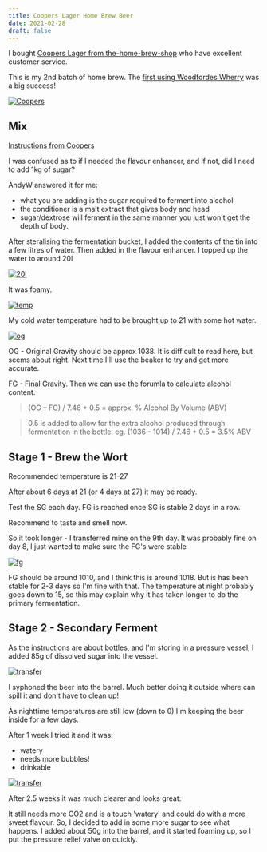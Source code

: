 ```yaml
---
title: Coopers Lager Home Brew Beer 
date: 2021-02-28
draft: false
---
```


I bought [Coopers Lager from the-home-brew-shop](https://www.the-home-brew-shop.co.uk/acatalog/Coopers_40_pint_Lager_Beer_Kit.html) who have excellent customer service.

This is my 2nd batch of home brew. The [first using Woodfordes Wherry](/2021/01/24/how-to-get-started-home-brewing-beer-woodfordes-wherry/) was a big success!

[![Coopers](/images/2021-02-28/coopers.jpg "Coopers")](/images/2021-02-28/coopers.jpg)

## Mix 

[Instructions from Coopers](https://beer101.diybeer.com/instructions/international-series)

I was confused as to if I needed the flavour enhancer, and if not, did I need to add 1kg of sugar?

AndyW answered it for me:

- what you are adding is the sugar required to ferment into alcohol
- the conditioner is a malt extract that gives body and head
- sugar/dextrose will ferment in the same manner you just won't get the depth of body.


After steralising the fermentation bucket, I added the contents of the tin into a few litres of water. Then added in the flavour enhancer. I topped up the water to around 20l


[![20l](/images/2021-02-28/20l.jpg "20l")](/images/2021-02-28/20l.jpg)

It was foamy.

[![temp](/images/2021-02-28/temp.jpg "temp")](/images/2021-02-28/temp.jpg)

My cold water temperature had to be brought up to 21 with some hot water.

[![og](/images/2021-02-28/og.jpg "og")](/images/2021-02-28/og.jpg)

OG - Original Gravity should be approx 1038. It is difficult to read here, but seems about right. Next time I'll use the beaker to try and get more accurate.

FG - Final Gravity. Then we can use the forumla to calculate alcohol content.

> (OG – FG) / 7.46 + 0.5 = approx. % Alcohol By Volume (ABV)

> 0.5 is added to allow for the extra alcohol produced through fermentation in the bottle. eg. (1036 - 1014) / 7.46 + 0.5 = 3.5% ABV 

## Stage 1 - Brew the Wort

Recommended temperature is 21-27

After about 6 days at 21 (or 4 days at 27) it may be ready.

Test the SG each day. FG is reached once SG is stable 2 days in a row.

Recommend to taste and smell now.

So it took longer - I transferred mine on the 9th day. It was probably fine on day 8, I just wanted to make sure the FG's were stable

[![fg](/images/2021-02-28/fg.jpg "fg")](/images/2021-02-28/fg.jpg)

FG should be around 1010, and I think this is around 1018. But is has been stable for 2-3 days so I'm fine with that. The temperature at night probably goes down to 15, so this may explain why it has taken longer to do the primary fermentation.

## Stage 2 - Secondary Ferment

As the instructions are about bottles, and I'm storing in a pressure vessel, I added 85g of dissolved sugar into the vessel.

[![transfer](/images/2021-02-28/transfer.jpg "transfer")](/images/2021-02-28/transfer.jpg)

I syphoned the beer into the barrel. Much better doing it outside where can spill it and don't have to clean up!

As nighttime temperatures are still low (down to 0) I'm keeping the beer inside for a few days.

After 1 week I tried it and it was:

- watery
- needs more bubbles!
- drinkable


[![transfer](/images/2021-02-28/week2.jpg "transfer")](/images/2021-02-28/week2.jpg)

After 2.5 weeks it was much clearer and looks great:

It still needs more CO2 and is a touch 'watery' and could do with a more sweet flavour. So, I decided to add in some more sugar to see what happens. I added about 50g into the barrel, and it started foaming up, so I put the pressure relief valve on quickly.
